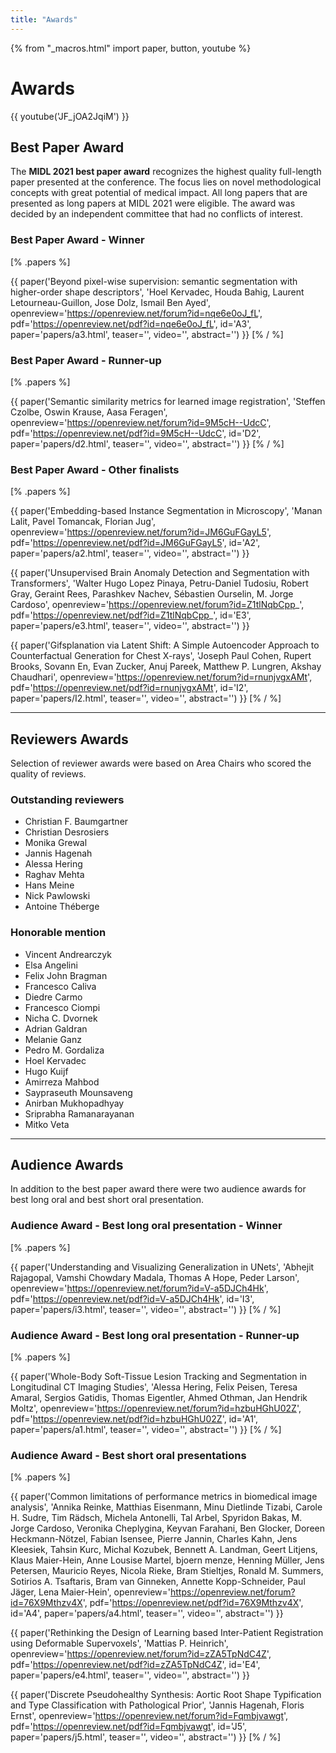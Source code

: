 ```yaml
---
title: "Awards"
---
```


{% from "_macros.html" import paper, button, youtube %}

# Awards

{{ youtube('JF_jOA2JqiM') }}

## Best Paper Award

The **MIDL 2021 best paper award** recognizes the highest quality full-length paper presented at the conference. The focus lies on novel methodological concepts with great potential of medical impact. All long papers that are presented as long papers at MIDL 2021 were eligible. The award was decided by an independent committee that had no conflicts of interest.

### Best Paper Award - Winner
[% .papers %]

{{ paper('Beyond pixel-wise supervision: semantic segmentation with higher-order shape descriptors',
        'Hoel Kervadec, Houda Bahig, Laurent Letourneau-Guillon, Jose Dolz, Ismail Ben Ayed',
        openreview='https://openreview.net/forum?id=nqe6e0oJ_fL',
        pdf='https://openreview.net/pdf?id=nqe6e0oJ_fL',
        id='A3',
        paper='papers/a3.html',
        teaser='',
        video='',
        abstract='')
}}
[% / %]

### Best Paper Award - Runner-up
[% .papers %]

{{ paper('Semantic similarity metrics for learned image registration',
        'Steffen Czolbe, Oswin Krause, Aasa Feragen',
        openreview='https://openreview.net/forum?id=9M5cH--UdcC',
        pdf='https://openreview.net/pdf?id=9M5cH--UdcC',
        id='D2',
        paper='papers/d2.html',
        teaser='',
        video='',
        abstract='')
}}
[% / %]

### Best Paper Award - Other finalists
[% .papers %]

{{ paper('Embedding-based Instance Segmentation in Microscopy',
        'Manan Lalit, Pavel Tomancak, Florian Jug',
        openreview='https://openreview.net/forum?id=JM6GuFGayL5',
        pdf='https://openreview.net/pdf?id=JM6GuFGayL5',
        id='A2',
        paper='papers/a2.html',
        teaser='',
        video='',
        abstract='')
}}

{{ paper('Unsupervised Brain Anomaly Detection and Segmentation with Transformers',
        'Walter Hugo Lopez Pinaya, Petru-Daniel Tudosiu, Robert Gray, Geraint Rees, Parashkev Nachev, Sébastien Ourselin, M. Jorge Cardoso',
        openreview='https://openreview.net/forum?id=Z1tlNqbCpp_',
        pdf='https://openreview.net/pdf?id=Z1tlNqbCpp_',
        id='E3',
        paper='papers/e3.html',
        teaser='',
        video='',
        abstract='')
}}

{{ paper('Gifsplanation via Latent Shift: A Simple Autoencoder Approach to Counterfactual Generation for Chest X-rays',
        'Joseph Paul Cohen, Rupert Brooks, Sovann En, Evan Zucker, Anuj Pareek, Matthew P. Lungren, Akshay Chaudhari',
        openreview='https://openreview.net/forum?id=rnunjvgxAMt',
        pdf='https://openreview.net/pdf?id=rnunjvgxAMt',
        id='I2',
        paper='papers/I2.html',
        teaser='',
        video='',
        abstract='')
}}
[% / %]

---

## Reviewers Awards

Selection of reviewer awards were based on Area Chairs who scored the quality of reviews.

### Outstanding reviewers
* Christian F. Baumgartner
* Christian Desrosiers
* Monika Grewal
* Jannis Hagenah
* Alessa Hering
* Raghav Mehta
* Hans Meine
* Nick Pawlowski
* Antoine Théberge

### Honorable mention
* Vincent Andrearczyk
* Elsa Angelini
* Felix John Bragman
* Francesco Caliva
* Diedre Carmo
* Francesco Ciompi
* Nicha C. Dvornek
* Adrian Galdran
* Melanie Ganz
* Pedro M. Gordaliza
* Hoel Kervadec
* Hugo Kuijf
* Amirreza Mahbod
* Saypraseuth Mounsaveng
* Anirban Mukhopadhyay
* Sriprabha Ramanarayanan
* Mitko Veta

---

## Audience Awards

In addition to the best paper award there were two audience awards for best long oral and best short oral presentation. 

### Audience Award - Best long oral presentation - Winner
[% .papers %]

{{ paper('Understanding and Visualizing Generalization in UNets',
        'Abhejit Rajagopal, Vamshi Chowdary Madala, Thomas A Hope, Peder Larson',
        openreview='https://openreview.net/forum?id=V-a5DJCh4Hk',
        pdf='https://openreview.net/pdf?id=V-a5DJCh4Hk',
        id='I3',
        paper='papers/i3.html',
        teaser='',
        video='',
        abstract='')
}}
[% / %]

### Audience Award - Best long oral presentation - Runner-up
[% .papers %]

{{ paper('Whole-Body Soft-Tissue Lesion Tracking and Segmentation in Longitudinal CT Imaging Studies',
        'Alessa Hering, Felix Peisen, Teresa Amaral, Sergios Gatidis, Thomas Eigentler, Ahmed Othman, Jan Hendrik Moltz',
        openreview='https://openreview.net/forum?id=hzbuHGhU02Z',
        pdf='https://openreview.net/pdf?id=hzbuHGhU02Z',
        id='A1',
        paper='papers/a1.html',
        teaser='',
        video='',
        abstract='')
}}
[% / %]

### Audience Award - Best short oral presentations
[% .papers %]

{{ paper('Common limitations of performance metrics in biomedical image analysis',
        'Annika Reinke, Matthias Eisenmann, Minu Dietlinde Tizabi, Carole H. Sudre, Tim Rädsch, Michela Antonelli, Tal Arbel, Spyridon Bakas, M. Jorge Cardoso, Veronika Cheplygina, Keyvan Farahani, Ben Glocker, Doreen Heckmann-Nötzel, Fabian Isensee, Pierre Jannin, Charles Kahn, Jens Kleesiek, Tahsin Kurc, Michal Kozubek, Bennett A. Landman, Geert Litjens, Klaus Maier-Hein, Anne Lousise Martel, bjoern menze, Henning Müller, Jens Petersen, Mauricio Reyes, Nicola Rieke, Bram Stieltjes, Ronald M. Summers, Sotirios A. Tsaftaris, Bram van Ginneken, Annette Kopp-Schneider, Paul Jäger, Lena Maier-Hein',
        openreview='https://openreview.net/forum?id=76X9Mthzv4X',
        pdf='https://openreview.net/pdf?id=76X9Mthzv4X',
        id='A4',
        paper='papers/a4.html',
        teaser='',
        video='',
        abstract='')
}}

{{ paper('Rethinking the Design of Learning based Inter-Patient Registration using Deformable Supervoxels',
        'Mattias P. Heinrich',
        openreview='https://openreview.net/forum?id=zZA5TpNdC4Z',
        pdf='https://openreview.net/pdf?id=zZA5TpNdC4Z',
        id='E4',
        paper='papers/e4.html',
        teaser='',
        video='',
        abstract='')
}}

{{ paper('Discrete Pseudohealthy Synthesis: Aortic Root Shape Typification and Type Classification with Pathological Prior',
        'Jannis Hagenah, Floris Ernst',
        openreview='https://openreview.net/forum?id=Fqmbjvawgt',
        pdf='https://openreview.net/pdf?id=Fqmbjvawgt',
        id='J5',
        paper='papers/j5.html',
        teaser='',
        video='',
        abstract='')
}}
[% / %]


